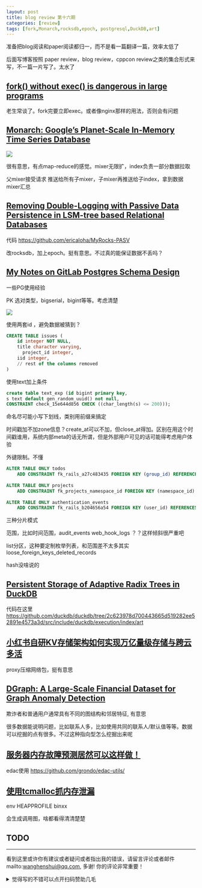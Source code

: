 ```yaml
---
layout: post
title: blog review 第十六期
categories: [review]
tags: [fork,Monarch,rocksdb,epoch, postgresql,DuckDB,art]
---
```

准备把blog阅读和paper阅读都归一，而不是看一篇翻译一篇，效率太低了

后面写博客按照 paper review，blog review，cppcon review之类的集合形式来写，不一篇一片写了。太水了

<!-- more -->

## [fork() without exec() is dangerous in large programs](https://www.evanjones.ca/fork-is-dangerous.html)

老生常谈了。fork完要立即exec。或者像nginx那样的用法，否则会有问题

## [Monarch: Google’s Planet-Scale In-Memory Time Series Database](https://www.micahlerner.com/2022/04/24/monarch-googles-planet-scale-in-memory-time-series-database.html)

![](https://www.micahlerner.com/assets/monarch/fig1.png)

很有意思，有点map-reduce的感觉。mixer无限扩，index负责一部分数据拉取

父mixer接受请求 推送给所有子mixer，子mixer再推送给子index，拿到数据 mixer汇总

## [Removing Double-Logging with Passive Data Persistence in LSM-tree based Relational Databases](https://www.usenix.org/conference/fast22/presentation/huang)

代码 https://github.com/ericaloha/MyRocks-PASV

改rocksdb，加上epoch。挺有意思。不过真的能保证数据不丢吗？

## [My Notes on GitLab Postgres Schema Design](https://shekhargulati.com/2022/07/08/my-notes-on-gitlabs-postgres-schema-design/)

一些PG使用经验

PK  选对类型，bigserial，bigint等等。考虑清楚

![](https://whyjava.files.wordpress.com/2022/06/pk_types.png)

使用两套id ，避免数据被猜到？

```sql
CREATE TABLE issues (
    id integer NOT NULL,
    title character varying,
      project_id integer,
    iid integer,
    // rest of the columns removed
)
```

使用text加上条件

```sql
create table text_exp (id bigint primary key, 
s text default gen_random_uuid() not null,
CONSTRAINT check_15e644d856 CHECK ((char_length(s) <= 200)));
```

命名尽可能小写下划线，类别用前缀来搞定

时间戳加不加zone信息？create_at可以不加，但close_at得加。区别在用这个时间戳谁用，系统内部meta的话无所谓，但是外部用户可见的话可能得考虑用户体验

外键限制。不懂

```sql
ALTER TABLE ONLY todos
    ADD CONSTRAINT fk_rails_a27c483435 FOREIGN KEY (group_id) REFERENCES namespaces(id) ON DELETE CASCADE;
 
ALTER TABLE ONLY projects
    ADD CONSTRAINT fk_projects_namespace_id FOREIGN KEY (namespace_id) REFERENCES namespaces(id) ON DELETE RESTRICT;
 
ALTER TABLE ONLY authentication_events
    ADD CONSTRAINT fk_rails_b204656a54 FOREIGN KEY (user_id) REFERENCES users(id) ON DELETE SET NULL;
```

三种分片模式

范围，比如时间范围，audit_events  web_hook_logs
？？这样倾斜很严重吧

list分区，这种要定制枚举列表，和范围差不太多其实 loose_foreign_keys_deleted_records

hash没啥说的

## [Persistent Storage of Adaptive Radix Trees in DuckDB](https://duckdb.org/2022/07/27/art-storage.html)

代码在这里 https://github.com/duckdb/duckdb/tree/2c623978d700443665d519282ee52891e4573a3d/src/include/duckdb/execution/index/art

## [小红书自研KV存储架构如何实现万亿量级存储与跨云多活](https://zhuanlan.zhihu.com/p/537691368)

proxy压缩网络包，挺有意思

## [DGraph: A Large-Scale Financial Dataset for Graph Anomaly Detection](https://zhuanlan.zhihu.com/p/546872168)

欺诈者和普通用户通常具有不同的图结构和邻居特征, 有意思

很多数据能说明问题，比如联系人多，比如使用共同的联系人/默认值等等。数据可以挖掘的点有很多。不过这种指向型怎么挖掘出来呢

## [服务器内存故障预测居然可以这样做！](https://mp.weixin.qq.com/s?__biz=MzI4NjY4MTU5Nw==&mid=2247494145&idx=2&sn=4b462c9fc4d9bb1ef2db3fded0a955bb)

edac使用 https://github.com/grondo/edac-utils/


## [使用tcmalloc抓内存泄漏](https://gperftools.github.io/gperftools/heap_checker.html)

 env HEAPPROFILE binxx

会生成调用图，啥都看得清清楚楚

## TODO

---

看到这里或许你有建议或者疑问或者指出我的错误，请留言评论或者邮件mailto:wanghenshui@qq.com, 多谢!  你的评论非常重要！

<details>
<summary>觉得写的不错可以点开扫码赞助几毛</summary>
<img src="https://wanghenshui.github.io/assets/wepay.png" alt="微信转账">
</details>
